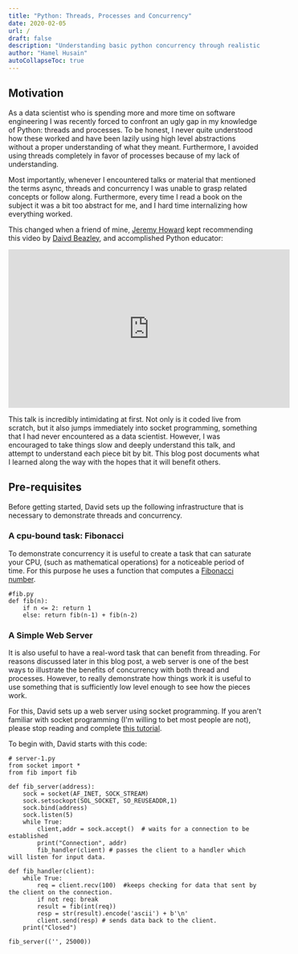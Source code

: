```yaml
---
title: "Python: Threads, Processes and Concurrency"
date: 2020-02-05
url: /
draft: false
description: "Understanding basic python concurrency through realistic examples."
author: "Hamel Husain"
autoCollapseToc: true
---
```


## Motivation

As a data scientist who is spending more and more time on software engineering I was recently forced to confront an ugly gap in my knowledge of Python: threads and processes.  To be honest, I never quite understood how these worked and have been lazily using high level abstractions without a proper understanding of what they meant.  Furthermore, I avoided using threads completely in favor of processes because of my lack of understanding.  

Most importantly, whenever I encountered talks or material that mentioned the terms async, threads and concurrency I was unable to grasp related concepts or follow along.  Furthermore, every
 time I read a book on the subject it was a bit too abstract for me, and I hard time internalizing how everything worked.  

This changed when a friend of mine, [Jeremy Howard](https://www.fast.ai/about/#jeremy) kept recommending this video by [Daivd Beazley](https://www.dabeaz.com/), and accomplished Python educator:

<p align="center">
<iframe width="560" height="315" src="https://www.youtube.com/embed/MCs5OvhV9S4" frameborder="0" allow="accelerometer; autoplay; clipboard-write; encrypted-media; gyroscope; picture-in-picture" allowfullscreen></iframe></p>

This talk is incredibly intimidating at first.  Not only is it coded live from scratch, but it also jumps immediately into socket programming, something that I had never encountered as a data scientist.  However, I was encouraged to take things slow and deeply understand this talk, and attempt to understand each piece bit by bit.  This blog post documents what I learned along the way with the hopes that it will benefit others.

## Pre-requisites

Before getting started, David sets up the following infrastructure that is necessary to demonstrate threads and concurrency.

### A cpu-bound task: Fibonacci

To demonstrate concurrency it is useful to create a task that can saturate your CPU, (such as mathematical operations) for a noticeable period of time.  For this purpose he uses a function that computes a [Fibonacci number](https://en.wikipedia.org/wiki/Fibonacci_number).

```py3
#fib.py
def fib(n):
    if n <= 2: return 1
    else: return fib(n-1) + fib(n-2)
```

### A Simple Web Server

It is also useful to have a real-word task that can benefit from threading.  For reasons discussed later in this blog post, a web server is one of the best ways to illustrate the benefits of concurrency with both thread and processes.  However, to really demonstrate how things work it is useful to use something that is sufficiently low level enough to see how the pieces work.

For this, David sets up a web server using socket programming.  If you aren't familiar with socket programming (I'm willing to bet most people are not), please stop reading and complete [this tutorial](https://ruslanspivak.com/lsbaws-part1/). 

To begin with, David starts with this code:

```py3 {hl_lines=[11,13,17,21]}
# server-1.py
from socket import *
from fib import fib 

def fib_server(address):
    sock = socket(AF_INET, SOCK_STREAM)
    sock.setsockopt(SOL_SOCKET, SO_REUSEADDR,1)
    sock.bind(address)
    sock.listen(5)
    while True:
        client,addr = sock.accept()  # waits for a connection to be established
        print("Connection", addr)
        fib_handler(client) # passes the client to a handler which will listen for input data.
        
def fib_handler(client):
    while True:
        req = client.recv(100)  #keeps checking for data that sent by the client on the connection.
        if not req: break
        result = fib(int(req))
        resp = str(result).encode('ascii') + b'\n'
        client.send(resp) # sends data back to the client.
    print("Closed")
    
fib_server(('', 25000))
```
